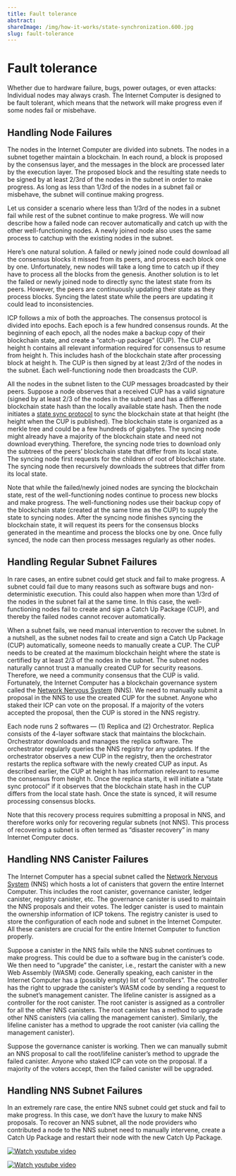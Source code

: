 ```yaml
---
title: Fault tolerance
abstract: 
shareImage: /img/how-it-works/state-synchronization.600.jpg
slug: fault-tolerance
---
```


# Fault tolerance


Whether due to hardware failure, bugs, power outages, or even attacks: Individual nodes may always crash. The Internet Computer is designed to be fault tolerant, which means that the network will make progress even if some nodes fail or misbehave. 

## Handling Node Failures
The nodes in the Internet Computer are divided into subnets. The nodes in a subnet together maintain a blockchain. In each round, a block is proposed by the consensus layer, and the messages in the block are processed later by the execution layer. The proposed block and the resulting state needs to be signed by at least 2/3rd of the nodes in the subnet in order to make progress. As long as less than 1/3rd of the nodes in a subnet fail or misbehave, the subnet will continue making progress. 

Let us consider a scenario where less than 1/3rd of the nodes in a subnet fail while rest of the subnet continue to make progress. We will now describe how a failed node can recover automatically and catch up with the other well-functioning nodes. A newly joined node also uses the same process to catchup with the existing nodes in the subnet. 

Here’s one natural solution. A failed or newly joined node could download all the consensus blocks it missed from its peers, and process each block one by one. Unfortunately, new nodes will take a long time to catch up if they have to process all the blocks from the genesis. Another solution is to let the failed or newly joined node to directly sync the latest state from its peers. However, the peers are continuously updating their state as they process blocks. Syncing the latest state while the peers are updating it could lead to inconsistencies. 

ICP follows a mix of both the approaches. The consensus protocol is divided into epochs. Each epoch is a few hundred consensus rounds. At the beginning of each epoch, all the nodes make a backup copy of their blockchain state, and create a “catch-up package” (CUP). The CUP at height h contains all relevant information required for consensus to resume from height h. This includes hash of the blockchain state after processing block at height h. The CUP is then signed by at least 2/3rd of the nodes in the subnet. Each well-functioning node then broadcasts the CUP. 

All the nodes in the subnet listen to the CUP messages broadcasted by their peers. Suppose a node observes that a received CUP has a valid signature (signed by at least 2/3 of the nodes in the subnet) and has a different blockchain state hash than the locally available state hash. Then the node initiates a  [state sync protocol](https://www.youtube.com/watch?v=WaNJINjGleg) to sync the blockchain state at that height (the height when the CUP is published). The blockchain state is organized as a merkle tree and could be a few hundreds of gigabytes. The syncing node might already have a majority of the blockchain state and need not download everything. Therefore, the syncing node tries to download only the subtrees of the peers’ blockchain state that differ from its local state. The syncing node first requests for the children of root of blockchain state. The syncing node then recursively downloads the subtrees that differ from its local state. 

Note that while the failed/newly joined nodes are syncing the blockchain state, rest of the well-functioning nodes continue to process new blocks and make progress. The well-functioning nodes use their backup copy of the blockchain state (created at the same time as the CUP) to supply the state to syncing nodes. After the syncing node finishes syncing the blockchain state, it will request its peers for the consensus blocks generated in the meantime and process the blocks one by one. Once fully synced, the node can then process messages regularly as other nodes. 

## Handling Regular Subnet Failures
In rare cases, an entire subnet could get stuck and fail to make progress. A subnet could fail due to many reasons such as software bugs and non-deterministic execution. This could also happen when more than 1/3rd of the nodes in the subnet fail at the same time. In this case, the well-functioning nodes fail to create and sign a Catch Up Package (CUP), and thereby the failed nodes cannot recover automatically. 

When a subnet fails, we need manual intervention to recover the subnet. In a nutshell, as the subnet nodes fail to create and sign a Catch Up Package (CUP) automatically, someone needs to manually create a CUP. The CUP needs to be created at the maximum blockchain height where the state is certified by at least 2/3 of the nodes in the subnet. The subnet nodes naturally cannot trust a manually created CUP for security reasons. Therefore, we need a community consensus that the CUP is valid. Fortunately, the Internet Computer has a blockchain governance system called the [Network Nervous System](https://internetcomputer.org/how-it-works/#Network-Nervous-System) (NNS). We need to manually submit a proposal in the NNS to use the created CUP for the subnet. Anyone who staked their ICP can vote on the proposal. If a majority of the voters accepted the proposal, then the CUP is stored in the NNS registry. 

Each node runs 2 softwares — (1) Replica and (2) Orchestrator. Replica consists of the 4-layer software stack that maintains the blockchain. Orchestrator downloads and manages the replica software. The orchestrator regularly queries the NNS registry for any updates. If the orchestrator observes a new CUP in the registry, then the orchestrator restarts the replica software with the newly created CUP as input. As described earlier, the CUP at height h has information relevant to resume the consensus from height h. Once the replica starts, it will initiate a “state sync protocol” if it observes that the blockchain state hash in the CUP differs from the local state hash. Once the state is synced, it will resume processing consensus blocks. 


Note that this recovery process requires submitting a proposal in NNS, and therefore works only for recovering regular subnets (not NNS). This process of recovering a subnet is often termed as “disaster recovery” in many Internet Computer docs. 

## Handling NNS Canister Failures
The Internet Computer has a special subnet called the [Network Nervous System](https://internetcomputer.org/how-it-works/#Network-Nervous-System) (NNS) which hosts a lot of canisters that govern the entire Internet Computer. This includes the root canister, governance canister, ledger canister, registry canister, etc. The governance canister is used to maintain the NNS proposals and their votes. The ledger canister is used to maintain the ownership information of ICP tokens. The registry canister is used to store the configuration of each node and subnet in the Internet Computer. All these canisters are crucial for the entire Internet Computer to function properly. 

Suppose a canister in the NNS fails while the NNS subnet continues to make progress. This could be due to a software bug in the canister’s code. We then need to “upgrade” the canister, i.e., restart the canister with a new Web Assembly (WASM) code. Generally speaking, each canister in the Internet Computer has a (possibly empty) list of “controllers”. The controller has the right to upgrade the canister’s WASM code by sending a request to the subnet’s management canister. The lifeline canister is assigned as a controller for the root canister. The root canister is assigned as a controller for all the other NNS canisters. The root canister has a method to upgrade other NNS canisters (via calling the management canister). Similarly, the lifeline canister has a method to upgrade the root canister (via calling the management canister). 

Suppose the governance canister is working. Then we can manually submit an NNS proposal to call the root/lifeline canister’s method to upgrade the failed canister. Anyone who staked ICP can vote on the proposal. If a majority of the voters accept, then the failed canister will be upgraded. 

## Handling NNS Subnet Failures
In an extremely rare case, the entire NNS subnet could get stuck and fail to make progress. In this case, we don’t have the luxury to make NNS proposals. To recover an NNS subnet, all the node providers who contributed a node to the NNS subnet need to manually intervene, create a Catch Up Package and restart their node with the new Catch Up Package. 

[![Watch youtube video](https://i.ytimg.com/vi/H7HCqonSMFU/maxresdefault.jpg)](https://www.youtube.com/watch?v=H7HCqonSMFU)

[![Watch youtube video](https://i.ytimg.com/vi/WaNJINjGleg/maxresdefault.jpg)](https://www.youtube.com/watch?v=WaNJINjGleg)
